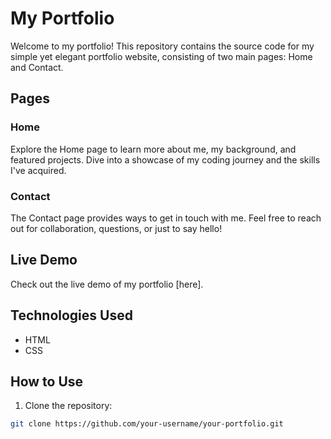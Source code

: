# My Portfolio

Welcome to my portfolio! This repository contains the source code for my simple yet elegant portfolio website, consisting of two main pages: Home and Contact.

## Pages

### Home
Explore the Home page to learn more about me, my background, and featured projects. Dive into a showcase of my coding journey and the skills I've acquired.

### Contact
The Contact page provides ways to get in touch with me. Feel free to reach out for collaboration, questions, or just to say hello!

## Live Demo

Check out the live demo of my portfolio [here].

## Technologies Used

- HTML
- CSS

## How to Use

1. Clone the repository:

```bash
git clone https://github.com/your-username/your-portfolio.git
